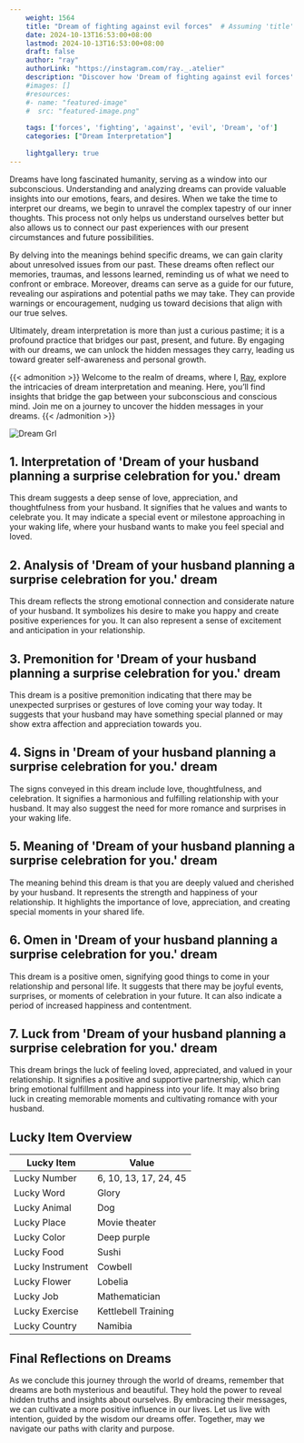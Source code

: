 ```yaml
---
    weight: 1564
    title: "Dream of fighting against evil forces"  # Assuming 'title' column exists
    date: 2024-10-13T16:53:00+08:00
    lastmod: 2024-10-13T16:53:00+08:00
    draft: false
    author: "ray"
    authorLink: "https://instagram.com/ray._.atelier"
    description: "Discover how 'Dream of fighting against evil forces' can interpret your future and uncover its significant meanings in your life."
    #images: []
    #resources:
    #- name: "featured-image"
    #  src: "featured-image.png"
    
    tags: ['forces', 'fighting', 'against', 'evil', 'Dream', 'of']
    categories: ["Dream Interpretation"]
    
    lightgallery: true
---
```

    
Dreams have long fascinated humanity, serving as a window into our subconscious. Understanding and analyzing dreams can provide valuable insights into our emotions, fears, and desires. When we take the time to interpret our dreams, we begin to unravel the complex tapestry of our inner thoughts. This process not only helps us understand ourselves better but also allows us to connect our past experiences with our present circumstances and future possibilities.

By delving into the meanings behind specific dreams, we can gain clarity about unresolved issues from our past. These dreams often reflect our memories, traumas, and lessons learned, reminding us of what we need to confront or embrace. Moreover, dreams can serve as a guide for our future, revealing our aspirations and potential paths we may take. They can provide warnings or encouragement, nudging us toward decisions that align with our true selves.

Ultimately, dream interpretation is more than just a curious pastime; it is a profound practice that bridges our past, present, and future. By engaging with our dreams, we can unlock the hidden messages they carry, leading us toward greater self-awareness and personal growth.

{{< admonition >}}
Welcome to the realm of dreams, where I, [Ray](https://instagram.com/ray._.atelier), explore the intricacies of dream interpretation and meaning. Here, you’ll find insights that bridge the gap between your subconscious and conscious mind. Join me on a journey to uncover the hidden messages in your dreams.
{{< /admonition >}}

![Dream Grl](https://cdn.pixabay.com/photo/2017/11/02/03/35/gothic-2910057_1280.jpg "Dream Grl")

## 1. Interpretation of 'Dream of your husband planning a surprise celebration for you.' dream
 This dream suggests a deep sense of love, appreciation, and thoughtfulness from your husband. It signifies that he values and wants to celebrate you. It may indicate a special event or milestone approaching in your waking life, where your husband wants to make you feel special and loved.

## 2. Analysis of 'Dream of your husband planning a surprise celebration for you.' dream
 This dream reflects the strong emotional connection and considerate nature of your husband. It symbolizes his desire to make you happy and create positive experiences for you. It can also represent a sense of excitement and anticipation in your relationship.

## 3. Premonition for 'Dream of your husband planning a surprise celebration for you.' dream
 This dream is a positive premonition indicating that there may be unexpected surprises or gestures of love coming your way today. It suggests that your husband may have something special planned or may show extra affection and appreciation towards you.

## 4. Signs in 'Dream of your husband planning a surprise celebration for you.' dream
 The signs conveyed in this dream include love, thoughtfulness, and celebration. It signifies a harmonious and fulfilling relationship with your husband. It may also suggest the need for more romance and surprises in your waking life.

## 5. Meaning of 'Dream of your husband planning a surprise celebration for you.' dream
 The meaning behind this dream is that you are deeply valued and cherished by your husband. It represents the strength and happiness of your relationship. It highlights the importance of love, appreciation, and creating special moments in your shared life.

## 6. Omen in 'Dream of your husband planning a surprise celebration for you.' dream
 This dream is a positive omen, signifying good things to come in your relationship and personal life. It suggests that there may be joyful events, surprises, or moments of celebration in your future. It can also indicate a period of increased happiness and contentment.

## 7. Luck from 'Dream of your husband planning a surprise celebration for you.' dream
 This dream brings the luck of feeling loved, appreciated, and valued in your relationship. It signifies a positive and supportive partnership, which can bring emotional fulfillment and happiness into your life. It may also bring luck in creating memorable moments and cultivating romance with your husband.

## Lucky Item Overview
| Lucky Item          | Value              |
|---------------|--------------------|
| Lucky Number        | 6, 10, 13, 17, 24, 45  |
| Lucky Word          | Glory |
| Lucky Animal        | Dog |
| Lucky Place         | Movie theater     |
| Lucky Color         | Deep purple     |
| Lucky Food          | Sushi      |
| Lucky Instrument    | Cowbell |
| Lucky Flower        | Lobelia    |
| Lucky Job           | Mathematician       |
| Lucky Exercise      | Kettlebell Training  |
| Lucky Country       | Namibia    |


##  Final Reflections on Dreams

As we conclude this journey through the world of dreams, remember that dreams are both mysterious and beautiful. They hold the power to reveal hidden truths and insights about ourselves. By embracing their messages, we can cultivate a more positive influence in our lives. Let us live with intention, guided by the wisdom our dreams offer. Together, may we navigate our paths with clarity and purpose.
